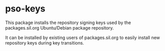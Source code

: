 # pso-keys

This package installs the repository signing keys used by the packages.sil.org Ubuntu/Debian package repository.

It can be installed by existing users of packages.sil.org to easily install new repository keys during key transitions.
